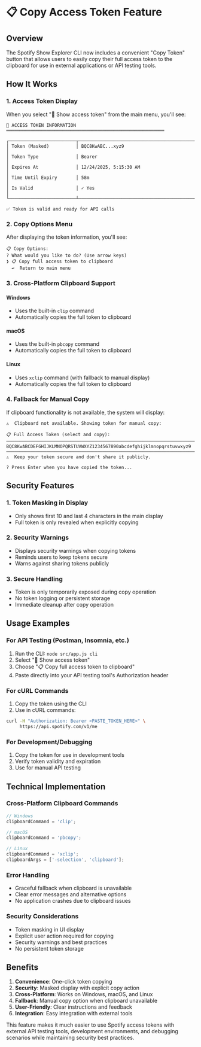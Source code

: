 # 📋 Copy Access Token Feature

## Overview
The Spotify Show Explorer CLI now includes a convenient "Copy Token" button that allows users to easily copy their full access token to the clipboard for use in external applications or API testing tools.

## How It Works

### 1. Access Token Display
When you select "🔑 Show access token" from the main menu, you'll see:

```
🔑 ACCESS TOKEN INFORMATION
═══════════════════════════════════════════════════════════

┌─────────────────────────┬─────────────────────────────────────────────┐
│ Token (Masked)          │ BQC8KwABC...xyz9                           │
│ Token Type              │ Bearer                                      │
│ Expires At              │ 12/24/2025, 5:15:30 AM                     │
│ Time Until Expiry       │ 58m                                         │
│ Is Valid                │ ✓ Yes                                       │
└─────────────────────────┴─────────────────────────────────────────────┘

✅ Token is valid and ready for API calls
```

### 2. Copy Options Menu
After displaying the token information, you'll see:

```
📋 Copy Options:
? What would you like to do? (Use arrow keys)
❯ 📋 Copy full access token to clipboard
  ↩️  Return to main menu
```

### 3. Cross-Platform Clipboard Support

#### Windows
- Uses the built-in `clip` command
- Automatically copies the full token to clipboard

#### macOS
- Uses the built-in `pbcopy` command
- Automatically copies the full token to clipboard

#### Linux
- Uses `xclip` command (with fallback to manual display)
- Automatically copies the full token to clipboard

### 4. Fallback for Manual Copy
If clipboard functionality is not available, the system will display:

```
⚠️  Clipboard not available. Showing token for manual copy:

📋 Full Access Token (select and copy):
────────────────────────────────────────────────────────────────────────────────
BQC8KwABCDEFGHIJKLMNOPQRSTUVWXYZ1234567890abcdefghijklmnopqrstuvwxyz9
────────────────────────────────────────────────────────────────────────────────
⚠️  Keep your token secure and don't share it publicly.

? Press Enter when you have copied the token...
```

## Security Features

### 1. Token Masking in Display
- Only shows first 10 and last 4 characters in the main display
- Full token is only revealed when explicitly copying

### 2. Security Warnings
- Displays security warnings when copying tokens
- Reminds users to keep tokens secure
- Warns against sharing tokens publicly

### 3. Secure Handling
- Token is only temporarily exposed during copy operation
- No token logging or persistent storage
- Immediate cleanup after copy operation

## Usage Examples

### For API Testing (Postman, Insomnia, etc.)
1. Run the CLI: `node src/app.js cli`
2. Select "🔑 Show access token"
3. Choose "📋 Copy full access token to clipboard"
4. Paste directly into your API testing tool's Authorization header

### For cURL Commands
1. Copy the token using the CLI
2. Use in cURL commands:
```bash
curl -H "Authorization: Bearer <PASTE_TOKEN_HERE>" \
     https://api.spotify.com/v1/me
```

### For Development/Debugging
1. Copy the token for use in development tools
2. Verify token validity and expiration
3. Use for manual API testing

## Technical Implementation

### Cross-Platform Clipboard Commands
```javascript
// Windows
clipboardCommand = 'clip';

// macOS
clipboardCommand = 'pbcopy';

// Linux
clipboardCommand = 'xclip';
clipboardArgs = ['-selection', 'clipboard'];
```

### Error Handling
- Graceful fallback when clipboard is unavailable
- Clear error messages and alternative options
- No application crashes due to clipboard issues

### Security Considerations
- Token masking in UI display
- Explicit user action required for copying
- Security warnings and best practices
- No persistent token storage

## Benefits

1. **Convenience**: One-click token copying
2. **Security**: Masked display with explicit copy action
3. **Cross-Platform**: Works on Windows, macOS, and Linux
4. **Fallback**: Manual copy option when clipboard unavailable
5. **User-Friendly**: Clear instructions and feedback
6. **Integration**: Easy integration with external tools

This feature makes it much easier to use Spotify access tokens with external API testing tools, development environments, and debugging scenarios while maintaining security best practices.